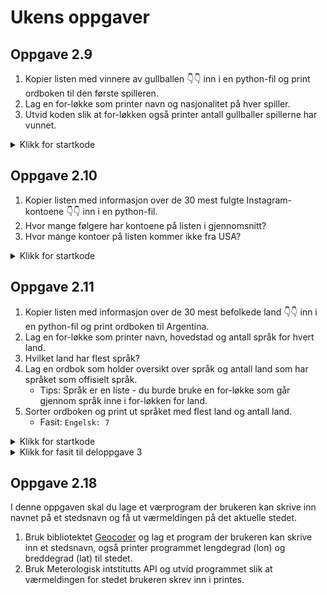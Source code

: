 # Ukens oppgaver

## Oppgave 2.9

1. Kopier listen med vinnere av gullballen 👇👇 inn i en python-fil og print ordboken til den første spilleren.
2. Lag en for-løkke som printer navn og nasjonalitet på hver spiller.
3. Utvid koden slik at for-løkken også printer antall gullballer spillerne har vunnet.

<details>
<summary>Klikk for startkode</summary>

```python
gullballen = [
  {
    "navn": "Luís Figo",
    "år": [2000],
    "nasjonalitet": "Portugal",
    "klubber": ["Real Madrid"]
  },
  {
    "navn": "Michael Owen",
    "år": [2001],
    "nasjonalitet": "England",
    "klubber": ["Liverpool"]
  },
  {
    "navn": "Ronaldo",
    "år": [2002],
    "nasjonalitet": "Brasil",
    "klubber": ["Real Madrid"]
  },
  {
    "navn": "Pavel Nedvěd",
    "år": [2003],
    "nasjonalitet": "Tsjekkia",
    "klubber": ["Juventus"]
  },
  {
    "navn": "Andriy Shevchenko",
    "år": [2004],
    "nasjonalitet": "Ukraina",
    "klubber": ["Milan"]
  },
  {
    "navn": "Ronaldinho",
    "år": [2005],
    "nasjonalitet": "Brasil",
    "klubber": ["Barcelona"]
  },
  {
    "navn": "Fabio Cannavaro",
    "år": [2006],
    "nasjonalitet": "Italia",
    "klubber": ["Real Madrid"]
  },
  {
    "navn": "Kaká",
    "år": [2007],
    "nasjonalitet": "Brasil",
    "klubber": ["Milan"]
  },
  {
    "navn": "Cristiano Ronaldo",
    "år": [2008, 2013, 2014, 2016, 2017],
    "nasjonalitet": "Portugal",
    "klubber": ["Manchester United", "Real Madrid"]
  },
  {
    "navn": "Lionel Messi",
    "år": [2009, 2010, 2011, 2012, 2015, 2019, 2021, 2023],
    "nasjonalitet": "Argentina",
    "klubber": ["Barcelona", "Paris Saint-Germain F.C.", "Inter Miami"]
  },
  {
    "navn": "Luka Modric",
    "år": [2018],
    "nasjonalitet": "Kroatia",
    "klubber": ["Real Madrid"]
  },
  {
    "navn": "Karim Benzema",
    "år": [2022],
    "nasjonalitet": "Frankrike",
    "klubber": ["Real Madrid"]
  }
]
```

</details>

## Oppgave 2.10

1. Kopier listen med informasjon over de 30 mest fulgte Instagram-kontoene 👇👇 inn i en python-fil.
2. Hvor mange følgere har kontoene på listen i gjennomsnitt?
3. Hvor mange kontoer på listen kommer ikke fra USA?

<details>
<summary>Klikk for startkode</summary>

```python
top_30 = [
    {"name": "Cristiano Ronaldo", "account": "@cristiano", "followers": 617.16, "nationality": "Portugal"},
    {"name": "Leo Messi", "account": "@leomessi", "followers": 497.05, "nationality": "Argentina"},
    {"name": "Selena Gomez", "account": "@selenagomez", "followers": 429.66, "nationality": "United States"},
    {"name": "Kylie Jenner", "account": "@kyliejenner", "followers": 399.45, "nationality": "United States"},
    {"name": "Dwayne Johnson", "account": "@therock", "followers": 395.59, "nationality": "United States"},
    {"name": "Ariana Grande", "account": "@arianagrande", "followers": 380.78, "nationality": "United States"},
    {"name": "Kim Kardashian", "account": "@kimkardashian", "followers": 364, "nationality": "United States"},
    {"name": "Beyoncé", "account": "@beyonce", "followers": 319.6, "nationality": "United States"},
    {"name": "Khloé Kardashian", "account": "@khloekardashian", "followers": 311.3, "nationality": "United States"},
    {"name": "Nike", "account": "@nike", "followers": 306, "nationality": "United States"},
    {"name": "Justin Bieber", "account": "@justinbieber", "followers": 304.9, "nationality": "Canada"},
    {"name": "Taylor Swift", "account": "@taylorswift", "followers": 282.8, "nationality": "United States"},
    {"name": "Neymar Jr", "account": "@neymarjr", "followers": 282.7, "nationality": "Brazil"},
    {"name": "Kendall Jenner", "account": "@kendalljenner", "followers": 279.9, "nationality": "United States"},
    {"name": "Jennifer Lopez", "account": "@jlo", "followers": 277.2, "nationality": "United States"},
    {"name": "Nicki Minaj", "account": "@nickiminaj", "followers": 262.5, "nationality": "Trinidad and Tobago"},
    {"name": "National Geographic", "account": "@natgeo", "followers": 206.9, "nationality": "United States"},
    {"name": "Lionel Andrés Messi Cuccittini", "account": "@leomessi10", "followers": 201.8, "nationality": "Argentina"},
    {"name": "Miley Cyrus", "account": "@mileycyrus", "followers": 198.7, "nationality": "United States"},
    {"name": "Katy Perry", "account": "@katyperry", "followers": 198.4, "nationality": "United States"},
    {"name": "Kourtney Kardashian", "account": "@kourtneykardash", "followers": 196.8, "nationality": "United States"},
    {"name": "Kevin Hart", "account": "@kevinhart4real", "followers": 195.8, "nationality": "United States"},
    {"name": "Ellen DeGeneres", "account": "@theellenshow", "followers": 194.7, "nationality": "United States"},
    {"name": "Virat Kohli", "account": "@virat.kohli", "followers": 194.5, "nationality": "India"},
    {"name": "Billie Eilish", "account": "@billieeilish", "followers": 193.9, "nationality": "United States"},
    {"name": "Rihanna", "account": "@badgalriri", "followers": 191.5, "nationality": "Barbados"},
    {"name": "Zendaya", "account": "@zendaya", "followers": 190.9, "nationality": "United States"},
    {"name": "Drake", "account": "@champagnepapi", "followers": 190.8, "nationality": "Canada"},
    {"name": "Emma Watson", "account": "@emmawatson", "followers": 189.7, "nationality": "United Kingdom"},
    {"name": "LeBron James", "account": "@kingjames", "followers": 188.8, "nationality": "United States"}
]
```

</details>

## Oppgave 2.11

1. Kopier listen med informasjon over de 30 mest befolkede land 👇👇 inn i en python-fil og print ordboken til Argentina.
2. Lag en for-løkke som printer navn, hovedstad og antall språk for hvert land.
3. Hvilket land har flest språk?
4. Lag en ordbok som holder oversikt over språk og antall land som har språket som offisielt språk.
    - Tips: Språk er en liste - du burde bruke en for-løkke som går gjennom språk inne i for-løkken for land.
5. Sorter ordboken og print ut språket med flest land og antall land.
    - Fasit: `Engelsk: 7`

<details>
<summary>Klikk for startkode</summary>

```python
land_info = [
    {"land": "Kina", "hovedstad": "Beijing", "befolkning": 1410000000, "språk": ["Mandarin"]},
    {"land": "India", "hovedstad": "New Delhi", "befolkning": 1390000000, "språk": ["Hindi", "Engelsk"]},
    {"land": "USA", "hovedstad": "Washington, D.C.", "befolkning": 331000000, "språk": ["Engelsk"]},
    {"land": "Indonesia", "hovedstad": "Jakarta", "befolkning": 273000000, "språk": ["Indonesisk"]},
    {"land": "Pakistan", "hovedstad": "Islamabad", "befolkning": 225000000, "språk": ["Urdu", "Engelsk"]},
    {"land": "Brasil", "hovedstad": "Brasília", "befolkning": 213000000, "språk": ["Portugisisk"]},
    {"land": "Nigeria", "hovedstad": "Abuja", "befolkning": 211000000, "språk": ["Engelsk"]},
    {"land": "Bangladesh", "hovedstad": "Dhaka", "befolkning": 166000000, "språk": ["Bengali"]},
    {"land": "Russland", "hovedstad": "Moskva", "befolkning": 146000000, "språk": ["Russisk"]},
    {"land": "Mexico", "hovedstad": "Mexico City", "befolkning": 128000000, "språk": ["Spansk"]},
    {"land": "Japan", "hovedstad": "Tokyo", "befolkning": 125000000, "språk": ["Japansk"]},
    {"land": "Etiopia", "hovedstad": "Addis Ababa", "befolkning": 118000000, "språk": ["Amharisk"]},
    {"land": "Filippinene", "hovedstad": "Manila", "befolkning": 113000000, "språk": ["Filippinsk"]},
    {"land": "Egypt", "hovedstad": "Kairo", "befolkning": 104000000, "språk": ["Arabisk"]},
    {"land": "Vietnam", "hovedstad": "Hanoi", "befolkning": 97400000, "språk": ["Vietnamesisk"]},
    {"land": "DR Kongo", "hovedstad": "Kinshasa", "befolkning": 90000000, "språk": ["Fransk"]},
    {"land": "Turkey", "hovedstad": "Ankara", "befolkning": 83700000, "språk": ["Tyrkisk"]},
    {"land": "Iran", "hovedstad": "Teheran", "befolkning": 83700000, "språk": ["Persisk"]},
    {"land": "Tyskland", "hovedstad": "Berlin", "befolkning": 83000000, "språk": ["Tysk"]},
    {"land": "Thailand", "hovedstad": "Bangkok", "befolkning": 70000000, "språk": ["Thai"]},
    {"land": "Frankrike", "hovedstad": "Paris", "befolkning": 67000000, "språk": ["Fransk"]},
    {"land": "Storbritannia", "hovedstad": "London", "befolkning": 67000000, "språk": ["Engelsk"]},
    {"land": "Italia", "hovedstad": "Roma", "befolkning": 60300000, "språk": ["Italiensk"]},
    {"land": "Sør-Afrika", "hovedstad": "Pretoria, Cape Town, Bloemfontein", "befolkning": 60000000,
     "språk": ["Afrikaans", "Engelsk", "isiNdebele", "isiXhosa", "isiZulu", "sesotho", "Setswana", "siSwati", "Tshivenda", "Xitsonga"]},
    {"land": "Myanmar", "hovedstad": "Naypyidaw", "befolkning": 54400000, "språk": ["Burmese"]},
    {"land": "Sør-Korea", "hovedstad": "Seoul", "befolkning": 51700000, "språk": ["Koreansk"]},
    {"land": "Colombia", "hovedstad": "Bogotá", "befolkning": 50300000, "språk": ["Spansk"]},
    {"land": "Kenya", "hovedstad": "Nairobi", "befolkning": 49000000, "språk": ["Swahili", "Engelsk"]},
    {"land": "Spania", "hovedstad": "Madrid", "befolkning": 47000000, "språk": ["Spansk"]},
    {"land": "Argentina", "hovedstad": "Buenos Aires", "befolkning": 45000000, "språk": ["Spansk"]},
]
```

</details>

<details>
<summary>Klikk for fasit til deloppgave 3</summary>

```python
{
  'Mandarin': 1,
  'Hindi': 1,
  'Engelsk': 7,
  'Indonesisk': 1,
  'Urdu': 1,
  'Portugisisk': 1,
  'Bengali': 1,
  'Russisk': 1,
  'Spansk': 4,
  'Japansk': 1,
  'Amharisk': 1,
  'Filippinsk': 1,
  'Arabisk': 1,
  'Vietnamesisk': 1,
  'Fransk': 2,
  'Tyrkisk': 1,
  'Persisk': 1,
  'Tysk': 1,
  'Thai': 1,
  'Italiensk': 1,
  'Afrikaans': 1,
  'isiNdebele': 1,
  'isiXhosa': 1,
  'isiZulu': 1,
  'sesotho': 1,
  'Setswana': 1,
  'siSwati': 1,
  'Tshivenda': 1,
  'Xitsonga': 1,
  'Burmese': 1,
  'Koreansk': 1,
  'Swahili': 1
}
```

</details>

## Oppgave 2.18

I denne oppgaven skal du lage et værprogram der brukeren kan skrive inn navnet på et stedsnavn og få ut værmeldingen på det aktuelle stedet.

1. Bruk bibliotektet [Geocoder](https://geocoder.readthedocs.io/providers/ArcGIS.html) og lag et program der brukeren kan skrive inn et stedsnavn, også printer programmet lengdegrad (lon) og breddegrad (lat) til stedet.
2. Bruk Meterologisk intstitutts API og utvid programmet slik at værmeldingen for stedet brukeren skrev inn i printes.
